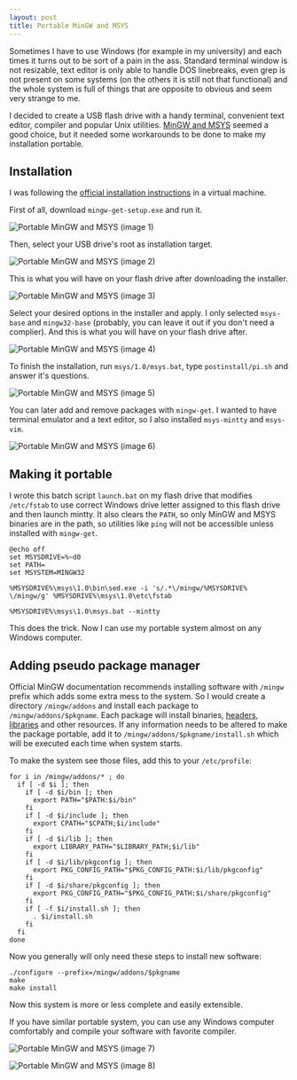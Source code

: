 ```yaml
---
layout: post
title: Portable MinGW and MSYS
---
```


Sometimes I have to use Windows (for example in my university) and each times it turns out to be sort of a pain in the ass. Standard terminal window is not resizable, text editor is only able to handle DOS linebreaks, even grep is not present on some systems (on the others it is still not that functional) and the whole system is full of things that are opposite to obvious and seem very strange to me.

I decided to create a USB flash drive with a handy terminal, convenient text editor, compiler and popular Unix utilities. [MinGW and MSYS](http://www.mingw.org/) seemed a good choice, but it needed some workarounds to be done to make my installation portable.

## Installation

I was following the [official installation instructions](http://www.mingw.org/wiki/getting_started) in a virtual machine.

First of all, download `mingw-get-setup.exe` and run it.

![Portable MinGW and MSYS (image 1)](/images/mingw-portable-1.png)

Then, select your USB drive's root as installation target.

![Portable MinGW and MSYS (image 2)](/images/mingw-portable-2.png)

This is what you will have on your flash drive after downloading the installer.

![Portable MinGW and MSYS (image 3)](/images/mingw-portable-3.png)

Select your desired options in the installer and apply. I only selected `msys-base` and `mingw32-base` (probably, you can leave it out if you don't need a complier). And this is what you will have on your flash drive after.

![Portable MinGW and MSYS (image 4)](/images/mingw-portable-4.png)

To finish the installation, run `msys/1.0/msys.bat`, type `postinstall/pi.sh` and answer it's questions.

![Portable MinGW and MSYS (image 5)](/images/mingw-portable-5.png)

You can later add and remove packages with `mingw-get`. I wanted to have terminal emulator and a text editor, so I also installed `msys-mintty` and `msys-vim`.

![Portable MinGW and MSYS (image 6)](/images/mingw-portable-6.png)

## Making it portable

I wrote this batch script `launch.bat` on my flash drive that modifies `/etc/fstab` to use correct Windows drive letter assigned to this flash drive and then launch mintty. It also clears the `PATH`, so only MinGW and MSYS binaries are in the path, so utilities like `ping` will not be accessible unless installed with `mingw-get`.

```
@echo off
set MSYSDRIVE=%~d0
set PATH=
set MSYSTEM=MINGW32

%MSYSDRIVE%\msys\1.0\bin\sed.exe -i 's/.*\/mingw/%MSYSDRIVE% \/mingw/g' %MSYSDRIVE%\msys\1.0\etc\fstab

%MSYSDRIVE%\msys\1.0\msys.bat --mintty
```

This does the trick. Now I can use my portable system almost on any Windows computer.

## Adding pseudo package manager

Official MinGW documentation recommends installing software with `/mingw` prefix which adds some extra mess to the system. So I would create a directory `/mingw/addons` and install each package to `/mingw/addons/$pkgname`. Each package will install binaries, [headers](http://www.mingw.org/wiki/includepathhowto), [libraries](http://www.mingw.org/wiki/HOWTO_Specify_the_Location_of_Libraries_for_use_with_MinGW) and other resources. If any information needs to be altered to make the package portable, add it to `/mingw/addons/$pkgname/install.sh` which will be executed each time when system starts.

To make the system see those files, add this to your `/etc/profile`:

```
for i in /mingw/addons/* ; do
  if [ -d $i ]; then
    if [ -d $i/bin ]; then
      export PATH="$PATH:$i/bin"
    fi
    if [ -d $i/include ]; then
      export CPATH="$CPATH;$i/include"
    fi
    if [ -d $i/lib ]; then
      export LIBRARY_PATH="$LIBRARY_PATH;$i/lib"
    fi
    if [ -d $i/lib/pkgconfig ]; then
      export PKG_CONFIG_PATH="$PKG_CONFIG_PATH:$i/lib/pkgconfig"
    fi
    if [ -d $i/share/pkgconfig ]; then
      export PKG_CONFIG_PATH="$PKG_CONFIG_PATH:$i/share/pkgconfig"
    fi
    if [ -f $i/install.sh ]; then
      . $i/install.sh
    fi
  fi
done
```

Now you generally will only need these steps to install new software:

```
./configure --prefix=/mingw/addons/$pkgname
make
make install
```

Now this system is more or less complete and easily extensible.

If you have similar portable system, you can use any Windows computer comfortably and compile your software with favorite compiler.

![Portable MinGW and MSYS (image 7)](/images/mingw-portable-7.png)

![Portable MinGW and MSYS (image 8)](/images/mingw-portable-8.png)
